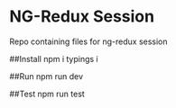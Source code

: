 NG-Redux Session
================

Repo containing files for ng-redux session

##Install
npm i
typings i

##Run
npm run dev

##Test
npm run test
